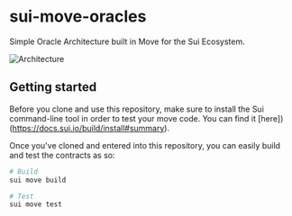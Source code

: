 # sui-move-oracles

Simple Oracle Architecture built in Move for the Sui Ecosystem.

![Architecture](https://s3.us-west-2.amazonaws.com/secure.notion-static.com/6064f01b-0e2a-4060-829c-effd41966cb9/Untitled.png?X-Amz-Algorithm=AWS4-HMAC-SHA256&X-Amz-Content-Sha256=UNSIGNED-PAYLOAD&X-Amz-Credential=AKIAT73L2G45EIPT3X45%2F20220730%2Fus-west-2%2Fs3%2Faws4_request&X-Amz-Date=20220730T165331Z&X-Amz-Expires=86400&X-Amz-Signature=ad8a7a988613c8b25a78ab1dc40bc596e4d7e96e6db5f180c7956b98b1396e84&X-Amz-SignedHeaders=host&response-content-disposition=filename%20%3D%22Untitled.png%22&x-id=GetObject)

## Getting started

Before you clone and use this repository, make sure to install the Sui command-line tool in order to test your move code. You can find it [here])(https://docs.sui.io/build/install#summary).

Once you've cloned and entered into this repository, you can easily build and test the contracts as so:

```sh
# Build
sui move build

# Test
sui move test
```

